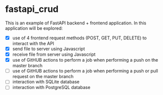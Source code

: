 # fastapi_crud
This is an example of FastAPI backend + frontend application. In this application will be explored:
- [x] use of 4 frontend request methods (POST, GET, PUT, DELETE) to interact with the API
- [x] send file to server using Javascript
- [x] receive file from server using Javascript
- [x] use of GitHUB actions to perform a job when performing a push on the master branch
- [ ] use of GitHUB actions to perform a job when performing a push or pull request on the master branch
- [ ] interaction with SQLite database
- [ ] interaction with PostgreSQL database
